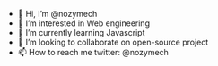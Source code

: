 - 👋 Hi, I’m @nozymech
- 👀 I’m interested in Web engineering 
- 🌱 I’m currently learning Javascript 
- 💞️ I’m looking to collaborate on open-source project
- 📫 How to reach me twitter: @nozymech

<!---
nozymech/nozymech is a ✨ special ✨ repository because its `README.md` (this file) appears on your GitHub profile.
You can click the Preview link to take a look at your changes.
--->
